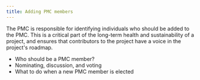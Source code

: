 ```yaml
---
title: Adding PMC members
---
```


The PMC is responsible for identifying individuals who should be added
to the PMC. This is a critical part of the long-term health and
sustainability of a project, and ensures that contributors to the
project have a voice in the project's roadmap.

* Who should be a PMC member?
* Nominating, discussion, and voting
* What to do when a new PMC member is elected


